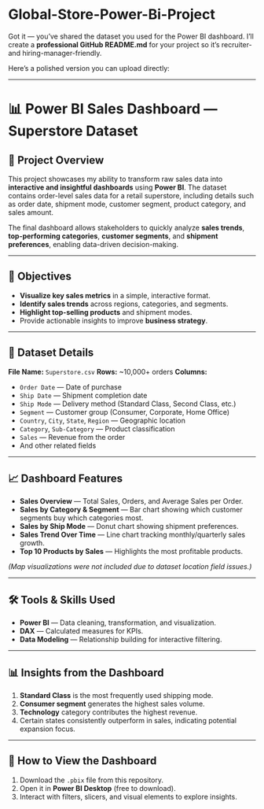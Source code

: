 # Global-Store-Power-Bi-Project

Got it — you’ve shared the dataset you used for the Power BI dashboard.
I’ll create a **professional GitHub README.md** for your project so it’s recruiter- and hiring-manager-friendly.

Here’s a polished version you can upload directly:

---

# 📊 Power BI Sales Dashboard — Superstore Dataset

## 📌 Project Overview

This project showcases my ability to transform raw sales data into **interactive and insightful dashboards** using **Power BI**.
The dataset contains order-level sales data for a retail superstore, including details such as order date, shipment mode, customer segment, product category, and sales amount.

The final dashboard allows stakeholders to quickly analyze **sales trends**, **top-performing categories**, **customer segments**, and **shipment preferences**, enabling data-driven decision-making.

---

## 🎯 Objectives

* **Visualize key sales metrics** in a simple, interactive format.
* **Identify sales trends** across regions, categories, and segments.
* **Highlight top-selling products** and shipment modes.
* Provide actionable insights to improve **business strategy**.

---

## 📂 Dataset Details

**File Name:** `Superstore.csv`
**Rows:** \~10,000+ orders
**Columns:**

* `Order Date` — Date of purchase
* `Ship Date` — Shipment completion date
* `Ship Mode` — Delivery method (Standard Class, Second Class, etc.)
* `Segment` — Customer group (Consumer, Corporate, Home Office)
* `Country`, `City`, `State`, `Region` — Geographic location
* `Category`, `Sub-Category` — Product classification
* `Sales` — Revenue from the order
* And other related fields

---

## 📈 Dashboard Features

* **Sales Overview** — Total Sales, Orders, and Average Sales per Order.
* **Sales by Category & Segment** — Bar chart showing which customer segments buy which categories most.
* **Sales by Ship Mode** — Donut chart showing shipment preferences.
* **Sales Trend Over Time** — Line chart tracking monthly/quarterly sales growth.
* **Top 10 Products by Sales** — Highlights the most profitable products.

*(Map visualizations were not included due to dataset location field issues.)*

---

## 🛠 Tools & Skills Used

* **Power BI** — Data cleaning, transformation, and visualization.
* **DAX** — Calculated measures for KPIs.
* **Data Modeling** — Relationship building for interactive filtering.

---

## 📊 Insights from the Dashboard

1. **Standard Class** is the most frequently used shipping mode.
2. **Consumer segment** generates the highest sales volume.
3. **Technology** category contributes the highest revenue.
4. Certain states consistently outperform in sales, indicating potential expansion focus.

---

## 🚀 How to View the Dashboard

1. Download the `.pbix` file from this repository.
2. Open it in **Power BI Desktop** (free to download).
3. Interact with filters, slicers, and visual elements to explore insights.


